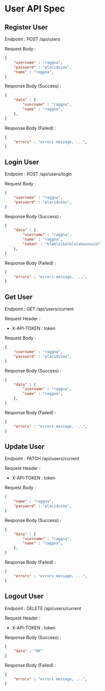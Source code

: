 # User API Spec

## Register User

Endpoint : POST /api/users

Request Body :

```json
{
    "username" : "raggna",
    "password" : "placidusax",
    "name" : "raggna",
}
```

Response Body (Success) :

```json
{
    "data" : {
        "username" : "raggna",
        "name" : "raggna",
    },
}
```

Response Body (Failed) :

```json
{
    "errors" : "errors message, ...",
}
```

## Login User

Endpoint : POST /api/users/login

Request Body :

```json
{
    "username" : "raggna",
    "password" : "placidusax",
}
```

Response Body (Success) :

```json
{
    "data" : {
        "username" : "raggna",
        "name" : "raggna",
        "token" : "blablalbalblalabainuuid"
    },
}
```

Response Body (Failed) :

```json
{
    "errors" : "errors message, ...",
}
```

## Get User
Endpoint : GET /api/users/current

Request Header :
- X-API-TOKEN : token

Request Body :

```json
{
    "username" : "raggna",
    "password" : "placidusax",
}
```

Response Body (Success) :

```json
{
    "data" : {
        "username" : "raggna",
        "name" : "raggna",
    },
}
```

Response Body (Failed) :

```json
{
    "errors" : "errors message, ...",
}
```
## Update User
Endpoint : PATCH /api/users/current

Request Header :
- X-API-TOKEN : token

Request Body :

```json
{
    "name" : "raggna",
    "password" : "placidusax",
}
```

Response Body (Success) :

```json
{
    "data" : {
        "username" : "raggna",
        "name" : "raggna",
    },
}
```

Response Body (Failed) :

```json
{
    "errors" : "errors message, ...",
}
```
## Logout User
Endpoint : DELETE /api/users/current

Request Header :
- X-API-TOKEN : token

Response Body (Success) :

```json
{
    "data" : "OK"
}
```

Response Body (Failed) :

```json
{
    "errors" : "errors message, ...",
}
```